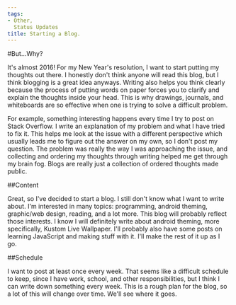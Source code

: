 ```yaml
---
tags:
- Other,
  Status Updates
title: Starting a Blog.
---
```


#But...Why?

It's almost 2016! For my New Year's resolution, I want to start putting my thoughts out there. I honestly don't think anyone will read this blog, but I think blogging is a great idea anyways. Writing also helps you think clearly because the process of putting words on paper forces you to clarify and explain the thoughts inside your head. This is why drawings, journals, and whiteboards are so effective when one is trying to solve a difficult problem.

For example, something interesting happens every time I try to post on Stack Overflow. I write an explanation of my problem and what I have tried to fix it. This helps me look at the issue with a different perspective which usually leads me to figure out the answer on my own, so I don't post my question. The problem was really the way I was approaching the issue, and collecting and ordering my thoughts through writing helped me get through my brain fog. Blogs are really just a collection of ordered thoughts made public.

##Content

Great, so I've decided to start a blog. I still don't know what I want to write about. I'm interested in many topics: programming, android theming, graphic/web design, reading, and a lot more. This blog will probably reflect those interests. I know I will definitely write about android theming, more specifically, Kustom Live Wallpaper. I'll probably also have some posts on learning JavaScript and making stuff with it. I'll make the rest of it up as I go.

##Schedule

I want to post at least once every week. That seems like a difficult schedule to keep, since I have work, school, and other responsibilities, but I think I can write down something every week. This is a rough plan for the blog, so a lot of this will change over time. We'll see where it goes.